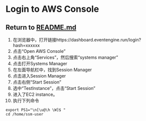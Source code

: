 # Login to AWS Console
## Return to [README.md](README.md)
1. 在浏览器中，打开链接https://dashboard.eventengine.run/login?hash=xxxxxx
2. 点击“Open AWS Console”
3. 点击右上角“Services”，然后搜索“systems manager”
4. 点击打开Systems Manager
5. 在左面导航栏中，找到Session Manager
6. 点击进入Session Manager
7. 点击右侧“Start Session”
8. 选中“TestInstance”，点击“Start Session”
9. 进入了EC2 instance。
10. 执行下列命令
```
export PS1="\n[\u@\h \W]$ "
cd /home/ssm-user
```
